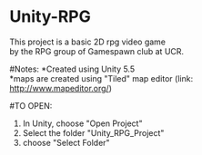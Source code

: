 # Unity-RPG
This project is a basic 2D rpg video game <br />
by the RPG group of Gamespawn club at UCR.


#Notes:
*Created using Unity 5.5 <br />
*maps are created using "Tiled" map editor (link: http://www.mapeditor.org/) <br />

#TO OPEN:
1) In Unity, choose "Open Project" <br />
2) Select the folder "Unity_RPG_Project" <br />
3) choose "Select Folder" <br />
